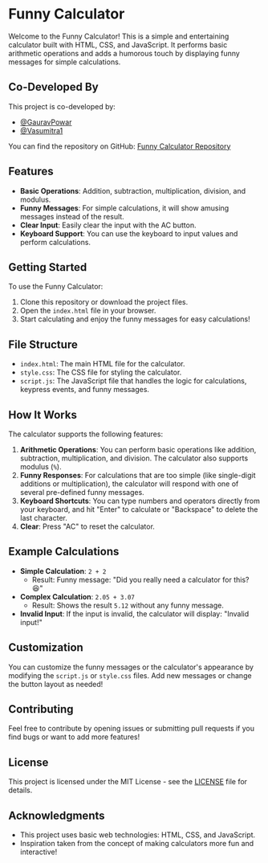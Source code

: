 # Funny Calculator

Welcome to the Funny Calculator! This is a simple and entertaining calculator built with HTML, CSS, and JavaScript. It performs basic arithmetic operations and adds a humorous touch by displaying funny messages for simple calculations.

## Co-Developed By
This project is co-developed by:
- [@GauravPowar](https://github.com/GauravPowar)
- [@Vasumitra1](https://github.com/Vasumitra1)

You can find the repository on GitHub: [Funny Calculator Repository](https://github.com/GauravPowar/Funny_Calculator)

## Features
- **Basic Operations**: Addition, subtraction, multiplication, division, and modulus.
- **Funny Messages**: For simple calculations, it will show amusing messages instead of the result.
- **Clear Input**: Easily clear the input with the AC button.
- **Keyboard Support**: You can use the keyboard to input values and perform calculations.

## Getting Started

To use the Funny Calculator:

1. Clone this repository or download the project files.
2. Open the `index.html` file in your browser.
3. Start calculating and enjoy the funny messages for easy calculations!

## File Structure
- `index.html`: The main HTML file for the calculator.
- `style.css`: The CSS file for styling the calculator.
- `script.js`: The JavaScript file that handles the logic for calculations, keypress events, and funny messages.

## How It Works

The calculator supports the following features:
1. **Arithmetic Operations**: You can perform basic operations like addition, subtraction, multiplication, and division. The calculator also supports modulus (`%`).
2. **Funny Responses**: For calculations that are too simple (like single-digit additions or multiplication), the calculator will respond with one of several pre-defined funny messages.
3. **Keyboard Shortcuts**: You can type numbers and operators directly from your keyboard, and hit "Enter" to calculate or "Backspace" to delete the last character.
4. **Clear**: Press "AC" to reset the calculator.

## Example Calculations

- **Simple Calculation**: `2 + 2`
    - Result: Funny message: "Did you really need a calculator for this? 😆"
- **Complex Calculation**: `2.05 + 3.07`
    - Result: Shows the result `5.12` without any funny message.
- **Invalid Input**: If the input is invalid, the calculator will display: "Invalid input!"

## Customization

You can customize the funny messages or the calculator's appearance by modifying the `script.js` or `style.css` files. Add new messages or change the button layout as needed!

## Contributing

Feel free to contribute by opening issues or submitting pull requests if you find bugs or want to add more features!

## License

This project is licensed under the MIT License - see the [LICENSE](LICENSE) file for details.

## Acknowledgments

- This project uses basic web technologies: HTML, CSS, and JavaScript.
- Inspiration taken from the concept of making calculators more fun and interactive!
